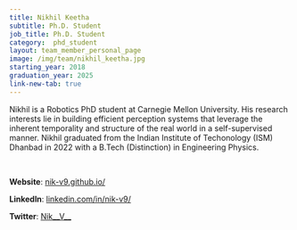 ```yaml
---
title: Nikhil Keetha 
subtitle: Ph.D. Student
job_title: Ph.D. Student
category:  phd_student
layout: team_member_personal_page
image: /img/team/nikhil_keetha.jpg
starting_year: 2018
graduation_year: 2025
link-new-tab: true
---
```


Nikhil is a Robotics PhD student at Carnegie Mellon University. His research interests lie in building efficient perception systems that leverage the inherent temporality and structure of the real world in a self-supervised manner. Nikhil graduated from the Indian Institute of Techonology (ISM) Dhanbad in 2022 with a B.Tech (Distinction) in Engineering Physics.

<br>

**Website**: [nik-v9.github.io/](https://nik-v9.github.io/)

**LinkedIn**: [linkedin.com/in/nik-v9/](https://www.linkedin.com/in/nik-v9/)

**Twitter**: [Nik__V__](https://twitter.com/Nik__V__)
